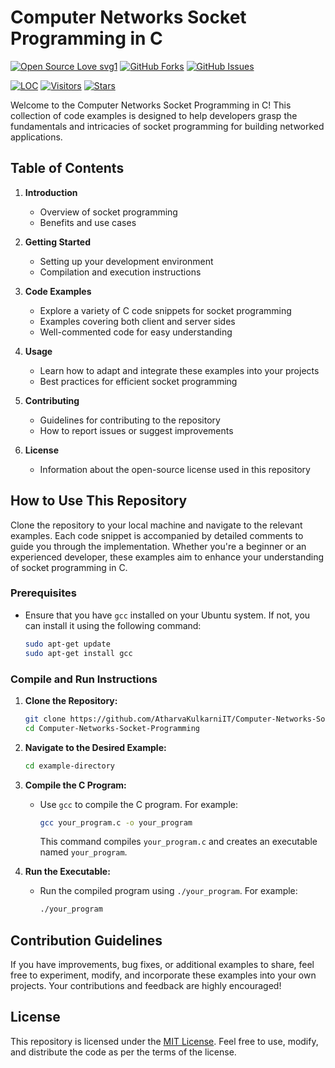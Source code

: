 # Computer Networks Socket Programming in C

[![Open Source Love svg1](https://badges.frapsoft.com/os/v1/open-source.svg?v=103)](#)
[![GitHub Forks](https://img.shields.io/github/forks/AtharvaKulkarniIT/Computer-Networks-Socket-Programming.svg?style=social&label=Fork&maxAge=2592000)](https://www.github.com/AtharvaKulkarniIT/Computer-Networks-Socket-Programming/fork)
[![GitHub Issues](https://img.shields.io/github/issues/AtharvaKulkarniIT/Travelscapes.svg?style=flat&label=Issues&maxAge=2592000)](https://www.github.com/AtharvaKulkarniIT/Computer-Networks-Socket-Programming/issues)

<a href="https://github.com/AtharvaKulkarniIT/Computer-Networks-Socket-Programming"><img src="https://sloc.xyz/github/AtharvaKulkarniIT/Computer-Networks-Socket-Programming" alt="LOC"/></a>
<a href="https://github.com/AtharvaKulkarniIT/Computer-Networks-Socket-Programming"><img src="https://visitor-badge.laobi.icu/badge?page_id=AtharvaKulkarniIT.Computer-Networks-Socket-Programming" alt="Visitors"/></a>
<a href="https://github.com/AtharvaKulkarniIT/Computer-Networks-Socket-Programming/stargazers"><img src="https://img.shields.io/github/stars/AtharvaKulkarniIT/Computer-Networks-Socket-Programming" alt="Stars"/></a>


Welcome to the Computer Networks Socket Programming in C! This collection of code examples is designed to help developers grasp the fundamentals and intricacies of socket programming for building networked applications.

## Table of Contents

1. **Introduction**
   - Overview of socket programming
   - Benefits and use cases

2. **Getting Started**
   - Setting up your development environment
   - Compilation and execution instructions

3. **Code Examples**
   - Explore a variety of C code snippets for socket programming
   - Examples covering both client and server sides
   - Well-commented code for easy understanding

4. **Usage**
   - Learn how to adapt and integrate these examples into your projects
   - Best practices for efficient socket programming

5. **Contributing**
   - Guidelines for contributing to the repository
   - How to report issues or suggest improvements

6. **License**
   - Information about the open-source license used in this repository

## How to Use This Repository

Clone the repository to your local machine and navigate to the relevant examples. Each code snippet is accompanied by detailed comments to guide you through the implementation. Whether you're a beginner or an experienced developer, these examples aim to enhance your understanding of socket programming in C.

### Prerequisites
- Ensure that you have `gcc` installed on your Ubuntu system. If not, you can install it using the following command:
  ```bash
  sudo apt-get update
  sudo apt-get install gcc
  ```

### Compile and Run Instructions

1. **Clone the Repository:**
   ```bash
   git clone https://github.com/AtharvaKulkarniIT/Computer-Networks-Socket-Programming.git
   cd Computer-Networks-Socket-Programming
   ```

2. **Navigate to the Desired Example:**
   ```bash
   cd example-directory
   ```

3. **Compile the C Program:**
   - Use `gcc` to compile the C program. For example:
     ```bash
     gcc your_program.c -o your_program
     ```
     This command compiles `your_program.c` and creates an executable named `your_program`.

4. **Run the Executable:**
   - Run the compiled program using `./your_program`. For example:
     ```bash
     ./your_program
     ```
## Contribution Guidelines

If you have improvements, bug fixes, or additional examples to share, feel free to experiment, modify, and incorporate these examples into your own projects. Your contributions and feedback are highly encouraged!

## License

This repository is licensed under the [MIT License](LICENSE). Feel free to use, modify, and distribute the code as per the terms of the license.
